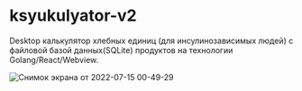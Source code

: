 # ksyukulyator-v2

Desktop калькулятор хлебных единиц (для инсулинозависимых людей) с файловой базой данных(SQLite) продуктов на технологии Golang/React/Webview.

![Снимок экрана от 2022-07-15 00-49-29](https://user-images.githubusercontent.com/60382252/179096013-30112742-a71b-450b-8f20-06547831e070.png)
